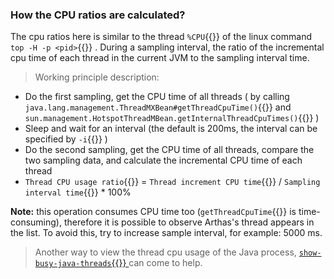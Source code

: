 ### How the CPU ratios are calculated?

The cpu ratios here is similar to the thread `%CPU`{{}} of the linux command `top -H -p <pid>`{{}} . During a sampling interval,
the ratio of the incremental cpu time of each thread in the current JVM to the sampling interval time.

> Working principle description:

- Do the first sampling, get the CPU time of all threads ( by calling `java.lang.management.ThreadMXBean#getThreadCpuTime()`{{}} and
  `sun.management.HotspotThreadMBean.getInternalThreadCpuTimes()`{{}} )
- Sleep and wait for an interval (the default is 200ms, the interval can be specified by `-i`{{}} )
- Do the second sampling, get the CPU time of all threads, compare the two sampling data, and calculate the incremental CPU time of each thread
- `Thread CPU usage ratio`{{}} = `Thread increment CPU time`{{}} / `Sampling interval time`{{}} \* 100%

**Note:** this operation consumes CPU time too (`getThreadCpuTime`{{}} is time-consuming), therefore it is possible to observe Arthas's thread appears in the list. To avoid this, try to increase sample interval, for example: 5000 ms.<br/>

> Another way to view the thread cpu usage of the Java process, [`show-busy-java-threads`{{}} ](https://github.com/oldratlee/useful-scripts/blob/dev-2.x/docs/java.md#-show-busy-java-threads) can come to help.
